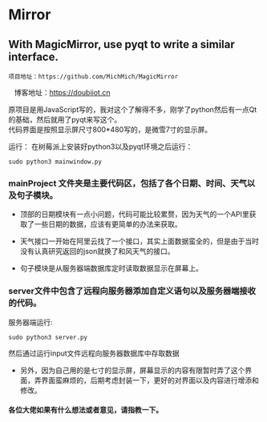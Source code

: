 # Mirror
## With MagicMirror, use pyqt to write a similar interface.

    项目地址：https://github.com/MichMich/MagicMirror 
    博客地址：https://doubiiot.cn 
    
原项目是用JavaScript写的，我对这个了解得不多，刚学了python然后有一点Qt的基础，然后就用了pyqt来写这个。<br>
代码界面是按照显示屏尺寸800*480写的，是微雪7寸的显示屏。<br>

运行：
在树莓派上安装好python3以及pyqt环境之后运行：<br>
```
sudo python3 mainwindow.py
```

### mainProject 文件夹是主要代码区，包括了各个日期、时间、天气以及句子模块。
* 顶部的日期模块有一点小问题，代码可能比较累赘，因为天气的一个API里获取了一些日期的数据，应该有更简单的办法来获取。<br>

* 天气接口一开始在阿里云找了一个接口，其实上面数据蛮全的，但是由于当时没有认真研究返回的json就换了和风天气的接口。<br>

* 句子模块是从服务器端数据库定时读取数据显示在屏幕上。

### server文件中包含了远程向服务器添加自定义语句以及服务器端接收的代码。

服务器端运行: <br>
```
sudo python3 server.py
```
然后通过运行input文件远程向服务器数据库中存取数据

* 另外，因为自己用的是七寸的显示屏，屏幕显示的内容有限暂时弄了这个界面，弄界面蛮麻烦的，后期考虑封装一下，更好的对界面以及内容进行增添和修改。

#### 各位大佬如果有什么想法或者意见，请指教一下。

